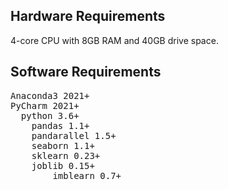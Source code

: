 ## Hardware Requirements

4-core CPU with 8GB RAM and 40GB drive space.

## Software Requirements
<pre>
Anaconda3 2021+
PyCharm 2021+
  python 3.6+ 
    pandas 1.1+
    pandarallel 1.5+
    seaborn 1.1+
    sklearn 0.23+
    joblib 0.15+
		imblearn 0.7+
</pre>
